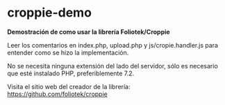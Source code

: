# croppie-demo

**Demostración de como usar la librería Foliotek/Croppie**

Leer los comentarios en index.php, upload.php y js/cropie.handler.js
para entender como se hizo la implementación.

No se necesita ninguna extensión del lado del servidor,
sólo es necesario que esté instalado PHP, preferiblemente 7.2.

Visita el sitio web del creador de la librería: https://github.com/foliotek/croppie